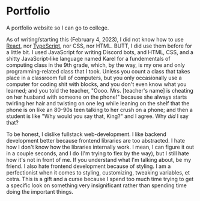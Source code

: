 # Portfolio

A portfolio website so I can go to college.

As of writing/starting this (February 4, 2023), I did not know how to use
[React](https://reactjs.org/), nor
[TypeScript](https://www.typescriptlang.org/), nor CSS, nor HTML. BUTT, I did
use them before for a little bit. I used JavaScript for writing Discord bots,
and HTML, CSS, and a shitty JavaScript-like language named Karel for a
fundementals of computing class in the 9th grade, which, by the way, is my one
and only programming-related class that I took. Unless you count a class that
takes place in a classroom full of computers, but you only occasionally use a
computer for coding shit with blocks, and you don't even know what you learned;
and you told the teacher, "Oooo. Mrs. [teacher's name] is cheating on her
husband with someone on the phone!" because she always starts twirling her hair
and twisting on one leg while leaning on the shelf that the phone is on like an
80-90s teen talking to her crush on a phone; and then a student is like "Why
would you say that, King?" and I agree. Why *did* I say that?

To be honest, I dislike fullstack web-development. I like backend development
better because frontend libraries are too abstracted. I hate how I don't know
how the libraries internally work. I mean, I can figure it out in a couple
seconds, and I do (I'm trying to flex by the way), but I still hate how it's
not in front of me. If you understand what I'm talking about, be my friend. I
also hate frontend development because of styling. I am a perfectionist when it
comes to styling, customizing, tweaking variables, et cetra. This is a gift and
a curse because I spend too much time trying to get a specific look on
something very insignificant rather than spending time doing the important
things.
